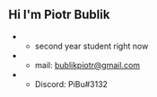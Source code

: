 ## Hi I'm Piotr Bublik

- - second year student right now
- - mail: bublikpiotr@gmail.com
- - Discord: PiBu#3132
